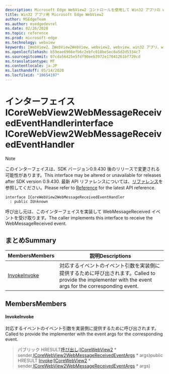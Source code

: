 ```yaml
---
description: Microsoft Edge WebView2 コントロールを使用して Win32 アプリの web コンテンツをホストする
title: Win32 アプリ用 Microsoft Edge WebView2
author: MSEdgeTeam
ms.author: msedgedevrel
ms.date: 02/26/2020
ms.topic: reference
ms.prod: microsoft-edge
ms.technology: webview
keywords: IWebView2、IWebView2WebView、webview2、webview、win32 アプリ、win32、edge、ICoreWebView2、ICoreWebView2Host、browser control、edge html
ms.openlocfilehash: b59eae6966efb6c2ebfc018be5ec0a5d2d5334c7
ms.sourcegitcommit: 07cda56425e5fdf90eeb3972e17041261bf720cd
ms.translationtype: MT
ms.contentlocale: ja-JP
ms.lasthandoff: 05/14/2020
ms.locfileid: "10654197"
---
```

# <span data-ttu-id="84352-104">インターフェイス ICoreWebView2WebMessageReceivedEventHandler</span><span class="sxs-lookup"><span data-stu-id="84352-104">interface ICoreWebView2WebMessageReceivedEventHandler</span></span> 

> [!NOTE]
> <span data-ttu-id="84352-105">このインターフェイスは、SDK バージョン0.9.430 後のリリースで変更される可能性があります。</span><span class="sxs-lookup"><span data-stu-id="84352-105">This interface may be altered or unavailable for releases after SDK version 0.9.430.</span></span> <span data-ttu-id="84352-106">最新 API リファレンスについては、[リファレンス](../../../webview2-api-reference.md)を参照してください。</span><span class="sxs-lookup"><span data-stu-id="84352-106">Please refer to [Reference](../../../webview2-api-reference.md) for the latest API reference.</span></span>

```
interface ICoreWebView2WebMessageReceivedEventHandler
  : public IUnknown
```

<span data-ttu-id="84352-107">呼び出し元は、このインターフェイスを実装して WebMessageReceived イベントを受け取ります。</span><span class="sxs-lookup"><span data-stu-id="84352-107">The caller implements this interface to receive the WebMessageReceived event.</span></span>

## <span data-ttu-id="84352-108">まとめ</span><span class="sxs-lookup"><span data-stu-id="84352-108">Summary</span></span>

 <span data-ttu-id="84352-109">Members</span><span class="sxs-lookup"><span data-stu-id="84352-109">Members</span></span>                        | <span data-ttu-id="84352-110">説明</span><span class="sxs-lookup"><span data-stu-id="84352-110">Descriptions</span></span>
--------------------------------|---------------------------------------------
[<span data-ttu-id="84352-111">Invoke</span><span class="sxs-lookup"><span data-stu-id="84352-111">Invoke</span></span>](#invoke) | <span data-ttu-id="84352-112">対応するイベントのイベント引数を実装側に提供するために呼び出されます。</span><span class="sxs-lookup"><span data-stu-id="84352-112">Called to provide the implementer with the event args for the corresponding event.</span></span>

## <span data-ttu-id="84352-113">Members</span><span class="sxs-lookup"><span data-stu-id="84352-113">Members</span></span>

#### <span data-ttu-id="84352-114">Invoke</span><span class="sxs-lookup"><span data-stu-id="84352-114">Invoke</span></span> 

<span data-ttu-id="84352-115">対応するイベントのイベント引数を実装側に提供するために呼び出されます。</span><span class="sxs-lookup"><span data-stu-id="84352-115">Called to provide the implementer with the event args for the corresponding event.</span></span>

> <span data-ttu-id="84352-116">パブリック HRESULT[呼び出し](#invoke)([ICoreWebView2](ICoreWebView2.md) \* sender,[ICoreWebView2WebMessageReceivedEventArgs](ICoreWebView2WebMessageReceivedEventArgs.md) \* args)</span><span class="sxs-lookup"><span data-stu-id="84352-116">public HRESULT [Invoke](#invoke)([ICoreWebView2](ICoreWebView2.md) \* sender,[ICoreWebView2WebMessageReceivedEventArgs](ICoreWebView2WebMessageReceivedEventArgs.md) \* args)</span></span>

